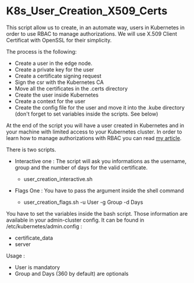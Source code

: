 # K8s_User_Creation_X509_Certs

This script allow us to create, in an automate way, users in Kubernetes in order to use RBAC to manage authorizations.
We will use X.509 Client Certificat with OpenSSL for their simplicity. 

The process is the following:
  * Create a user in the edge node.
  * Create a private key for the user
  * Create a certificate signing request
  * Sign the csr with the Kubernetes CA
  * Move all the certificates in the .certs directory
  * Create the user inside Kubernetes
  * Create a context for the user
  * Create the config file for the user and move it into the .kube directory (don't forget to set variables inside the scripts. See below)
  
At the end of the script you will have a user created in Kubernetes and in your machine with limited access to your Kubernetes cluster. In order to learn how to manage authorizations with RBAC you can read [my article](http://www.adaltas.com/en/?p=7097&preview=true).

There is two scripts.
  * Interactive one : The script will ask you informations as the username, group and the number of days for the valid certificate.
    * user_creation_interactive.sh
    
  * Flags One : You have to pass the argument inside the shell command
    * user_creation_flags.sh -u User -g Group -d Days

You have to set the variables inside the bash script. Those information are available in your admin-cluster config. It can be found in /etc/kubernetes/admin.config :
 * certificate_data
 * server
 
 

Usage :
 * User is mandatory    
 * Group and Days (360 by default) are optionals


